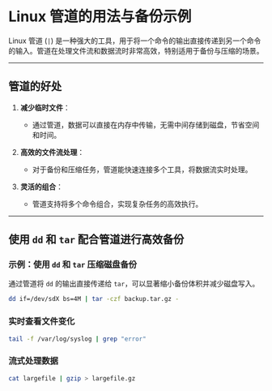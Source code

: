 # Linux 管道的用法与备份示例

Linux 管道 (`|`) 是一种强大的工具，用于将一个命令的输出直接传递到另一个命令的输入。管道在处理文件流和数据流时非常高效，特别适用于备份与压缩的场景。

---

## 管道的好处

1. **减少临时文件**：
   - 通过管道，数据可以直接在内存中传输，无需中间存储到磁盘，节省空间和时间。

2. **高效的文件流处理**：
   - 对于备份和压缩任务，管道能快速连接多个工具，将数据流实时处理。

3. **灵活的组合**：
   - 管道支持将多个命令组合，实现复杂任务的高效执行。

---

## 使用 `dd` 和 `tar` 配合管道进行高效备份

### 示例：使用 `dd` 和 `tar` 压缩磁盘备份

通过管道将 `dd` 的输出直接传递给 `tar`，可以显著缩小备份体积并减少磁盘写入。

```bash
dd if=/dev/sdX bs=4M | tar -czf backup.tar.gz -
```

### 实时查看文件变化
```bash
tail -f /var/log/syslog | grep "error"
```

### 流式处理数据
```bash
cat largefile | gzip > largefile.gz
```

